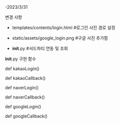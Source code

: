 -2023/3/31

변경 사항

- templates/contents/login.html #로그인 사진 경로 설정

- static/assets/google_login.png #구글 사진 추가함

- __init__.py #서드파티 연동 및 조회


__init__.py 구현 함수

def kakaoLogin()

def kakaoCallback()

def naverLogin()

def naverCallback()

def googleLogin()

def googleCallback()

